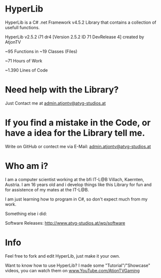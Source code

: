 # HyperLib
HyperLib is a C# .net Framework v4.5.2 Library that contains a collection of usefull functions.

HyperLib v2.5.2 i71 dr4 [Version 2.5.2 ID 71 DevRelease 4] created by AtjonTV

~95 Functions in ~19 Classes (Files)

~71 Hours of Work

~1.390 Lines of Code

# Need help with the Library?
Just Contact me at admin.atjontv@atvg-studios.at

# If you find a mistake in the Code, or have a idea for the Library tell me.

Write on GitHub or contect me via E-Mail: admin.atjontv@atvg-studios.at

# Who am i?

I am a computer scientist working at the bfi IT-L@B Villach, Kaernten, Austria.
I am 16 years old and i develop things like this Library for fun and for assistence of my mates at the IT-L@B.

I am just learning how to program in C#, so don't expect much from my work.

Something else i did:

Software Releases: http://www.atvg-studios.at/wp/software

# Info

Feel free to fork and edit HyperLib, just make it your own.

Want to know how to use HyperLib? I made some "Tutorial"/"Showcase" videos, you can watch them on www.YouTube.com/AtjonTVGaming